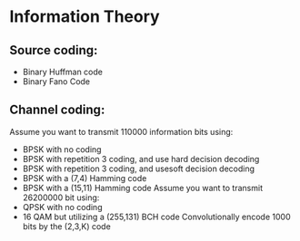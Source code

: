 # Information Theory
## Source coding:
- Binary Huffman code
- Binary Fano Code
## Channel coding:
Assume you want to transmit 110000 information bits using:
- BPSK with no coding
- BPSK with repetition 3 coding, and use hard decision decoding
- BPSK with repetition 3 coding, and usesoft decision decoding
- BPSK with a (7,4) Hamming code
- BPSK with a (15,11) Hamming code
Assume you want to transmit 26200000 bit using:
- QPSK with no coding
- 16 QAM but utilizing a (255,131) BCH code
Convolutionally encode 1000 bits by the (2,3,K) code  
